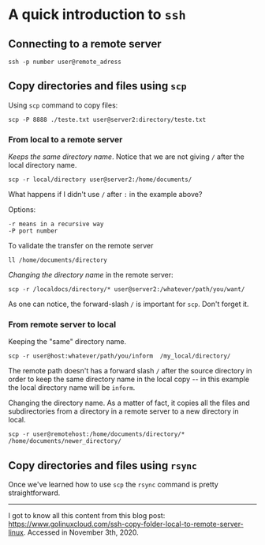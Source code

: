 # A quick introduction to `ssh`

## Connecting to a remote server

    ssh -p number user@remote_adress

## Copy directories and files using `scp`

Using `scp` command to copy files:

    scp -P 8888 ./teste.txt user@server2:directory/teste.txt

### From local to a remote server

*Keeps the same directory name*. Notice that we are not giving `/` after the local directory name.

    scp -r local/directory user@server2:/home/documents/

What happens if I didn't use `/` after `:` in the example above?

Options:

    -r means in a recursive way
    -P port number

To validate the transfer on the remote server

    ll /home/documents/directory

*Changing the directory name* in the remote server:

    scp -r /localdocs/directory/* user@server2:/whatever/path/you/want/

As one can notice, the forward-slash `/` is important for `scp`. Don't forget it.

### From remote server to local

Keeping the "same" directory name.

    scp -r user@host:whatever/path/you/inform  /my_local/directory/

The remote path doesn't has a forward slash `/` after the source directory in order to keep the same directory name in the local copy -- in this example the local directory name will be `inform`.

Changing the directory name. As a matter of fact, it copies all the files and subdirectories from a directory in a remote server to a new directory in local.

    scp -r user@remotehost:/home/documents/directory/*  /home/documents/newer_directory/

## Copy directories and files using `rsync`

Once we've learned how to use `scp` the `rsync` command is pretty straightforward.

---

I got to know all this content from this blog post: <https://www.golinuxcloud.com/ssh-copy-folder-local-to-remote-server-linux>. Accessed in November 3th, 2020.
